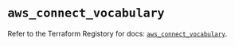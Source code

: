 # `aws_connect_vocabulary`

Refer to the Terraform Registory for docs: [`aws_connect_vocabulary`](https://registry.terraform.io/providers/hashicorp/aws/5.22.0/docs/resources/connect_vocabulary).
